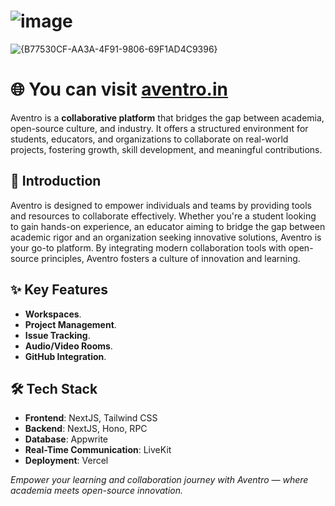 # ![image](https://github.com/user-attachments/assets/eca80680-1fdf-49fe-b153-1078cc0455d0)

![{B77530CF-AA3A-4F91-9806-69F1AD4C9396}](https://github.com/user-attachments/assets/b1eed0d7-63be-43a2-9e3c-876d9c36aac8)
# 🌐 You can visit [aventro.in](https://www.aventro.in/)


Aventro is a **collaborative platform** that bridges the gap between academia, open-source culture, and industry. It offers a structured environment for students, educators, and organizations to collaborate on real-world projects, fostering growth, skill development, and meaningful contributions.


## 🎯 Introduction 

Aventro is designed to empower individuals and teams by providing tools and resources to collaborate effectively. Whether you're a student looking to gain hands-on experience, an educator aiming to bridge the gap between academic rigor and an organization seeking innovative solutions, Aventro is your go-to platform. By integrating modern collaboration tools with open-source principles, Aventro fosters a culture of innovation and learning.


## ✨ Key Features

- **Workspaces**.
- **Project Management**.
- **Issue Tracking**.
- **Audio/Video Rooms**.
- **GitHub Integration**.


## 🛠 Tech Stack

- **Frontend**: NextJS, Tailwind CSS
- **Backend**: NextJS, Hono, RPC
- **Database**: Appwrite
- **Real-Time Communication**: LiveKit
- **Deployment**: Vercel

*Empower your learning and collaboration journey with Aventro — where academia meets open-source innovation.*


